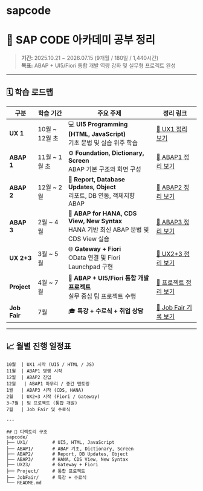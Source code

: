 # sapcode
# 🌟 SAP CODE 아카데미 공부 정리

> **기간:** 2025.10.21 ~ 2026.07.15 (9개월 / 180일 / 1,440시간)  
> **목표:** ABAP + UI5/Fiori 통합 개발 역량 강화 및 실무형 프로젝트 완성

---

## 🗓️ 학습 로드맵

| 구분 | 학습 기간 | 주요 주제 | 정리 링크 |
|------|------------|------------|------------|
| **UX 1** | 10월 ~ 12월 초 | 💻 **UI5 Programming (HTML, JavaScript)**<br>기초 문법 및 실습 위주 학습 | [📘 UX1 정리 보기](./UX1/README.md) |
| **ABAP 1** | 11월 ~ 1월 초 | ⚙️ **Foundation, Dictionary, Screen**<br>ABAP 기본 구조와 화면 구성 | [📘 ABAP1 정리 보기](./ABAP1/README.md) |
| **ABAP 2** | 12월 ~ 2월 | 🧩 **Report, Database Updates, Object**<br>리포트, DB 연동, 객체지향 ABAP | [📘 ABAP2 정리 보기](./ABAP2/README.md) |
| **ABAP 3** | 2월 ~ 4월 | 🧠 **ABAP for HANA, CDS View, New Syntax**<br>HANA 기반 최신 ABAP 문법 및 CDS View 실습 | [📘 ABAP3 정리 보기](./ABAP3/README.md) |
| **UX 2+3** | 3월 ~ 5월 | 🌐 **Gateway + Fiori**<br>OData 연결 및 Fiori Launchpad 구현 | [📘 UX2+3 정리 보기](./UX23/README.md) |
| **Project** | 4월 ~ 7월 | 🚀 **ABAP + UI5/Fiori 통합 개발 프로젝트**<br>실무 중심 팀 프로젝트 수행 | [📘 프로젝트 정리 보기](./Project/README.md) |
| **Job Fair** | 7월 | 🎓 **특강 + 수료식 + 취업 상담** | [📘 Job Fair 기록 보기](./JobFair/README.md) |

---

## 📈 월별 진행 일정표

```text
10월  | UX1 시작 (UI5 / HTML / JS)
11월  | ABAP1 병행 시작
12월  | ABAP2 진입
12월   | ABAP1 마무리 / 중간 멘토링
1월   | ABAP3 시작 (CDS, HANA)
2월   | UX2+3 시작 (Fiori / Gateway)
3~7월 | 팀 프로젝트 (통합 개발)
7월   | Job Fair 및 수료식

---

## 🧩 디렉토리 구조
sapcode/
├── UX1/         # UI5, HTML, JavaScript
├── ABAP1/       # ABAP 기초, Dictionary, Screen
├── ABAP2/       # Report, DB Updates, Object
├── ABAP3/       # HANA, CDS View, New Syntax
├── UX23/        # Gateway + Fiori
├── Project/     # 통합 프로젝트
├── JobFair/     # 특강 + 수료식
└── README.md
